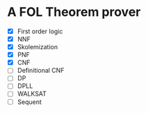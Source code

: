 # A FOL Theorem prover

- [x] First order logic
- [x] NNF
- [x] Skolemization
- [x] PNF
- [x] CNF
- [ ] Definitional CNF
- [ ] DP
- [ ] DPLL
- [ ] WALKSAT
- [ ] Sequent
